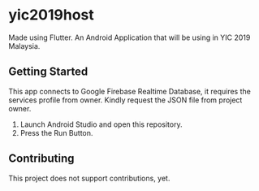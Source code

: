 # yic2019host

Made using Flutter. An Android Application that will be using in YIC 2019 Malaysia.

## Getting Started

This app connects to Google Firebase Realtime Database, it requires the services profile from owner. Kindly request the JSON file from project owner.

1) Launch Android Studio and open this repository.
2) Press the Run Button.

## Contributing

This project does not support contributions, yet.